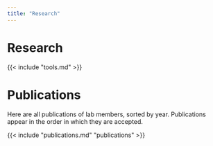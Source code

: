 ```yaml
---
title: "Research"
---
```


# Research

{{< include "tools.md" >}}

# Publications

Here are all publications of lab members, sorted by year. Publications
appear in the order in which they are accepted.

{{< include "publications.md" "publications" >}}
